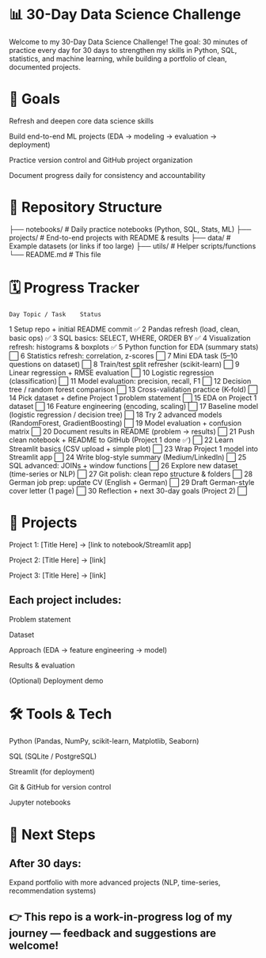 # 📊 30-Day Data Science Challenge

Welcome to my 30-Day Data Science Challenge!
The goal: 30 minutes of practice every day for 30 days to strengthen my skills in Python, SQL, statistics, and machine learning, while building a portfolio of clean, documented projects.

# 🎯 Goals

Refresh and deepen core data science skills

Build end-to-end ML projects (EDA → modeling → evaluation → deployment)

Practice version control and GitHub project organization

Document progress daily for consistency and accountability

# 📂 Repository Structure
├── notebooks/         # Daily practice notebooks (Python, SQL, Stats, ML)
├── projects/          # End-to-end projects with README & results
├── data/              # Example datasets (or links if too large)
├── utils/             # Helper scripts/functions
└── README.md          # This file

# 🗓 Progress Tracker
    Day	Topic / Task	Status
1	Setup repo + initial README commit	✅
2	Pandas refresh (load, clean, basic ops)	✅
3	SQL basics: SELECT, WHERE, ORDER BY	✅
4	Visualization refresh: histograms & boxplots	✅
5	Python function for EDA (summary stats)	⬜
6	Statistics refresh: correlation, z-scores	⬜
7	Mini EDA task (5–10 questions on dataset)	⬜
8	Train/test split refresher (scikit-learn)	⬜
9	Linear regression + RMSE evaluation	⬜
10	Logistic regression (classification)	⬜
11	Model evaluation: precision, recall, F1	⬜
12	Decision tree / random forest comparison	⬜
13	Cross-validation practice (K-fold)	⬜
14	Pick dataset + define Project 1 problem statement	⬜
15	EDA on Project 1 dataset	⬜
16	Feature engineering (encoding, scaling)	⬜
17	Baseline model (logistic regression / decision tree)	⬜
18	Try 2 advanced models (RandomForest, GradientBoosting)	⬜
19	Model evaluation + confusion matrix	⬜
20	Document results in README (problem → results)	⬜
21	Push clean notebook + README to GitHub (Project 1 done ✅)	⬜
22	Learn Streamlit basics (CSV upload + simple plot)	⬜
23	Wrap Project 1 model into Streamlit app	⬜
24	Write blog-style summary (Medium/LinkedIn)	⬜
25	SQL advanced: JOINs + window functions	⬜
26	Explore new dataset (time-series or NLP)	⬜
27	Git polish: clean repo structure & folders	⬜
28	German job prep: update CV (English + German)	⬜
29	Draft German-style cover letter (1 page)	⬜
30	Reflection + next 30-day goals (Project 2)	⬜

# 🚀 Projects

Project 1: [Title Here] → [link to notebook/Streamlit app]

Project 2: [Title Here] → [link]

Project 3: [Title Here] → [link]

## Each project includes:

Problem statement

Dataset

Approach (EDA → feature engineering → model)

Results & evaluation

(Optional) Deployment demo

# 🛠 Tools & Tech

Python (Pandas, NumPy, scikit-learn, Matplotlib, Seaborn)

SQL (SQLite / PostgreSQL)

Streamlit (for deployment)

Git & GitHub for version control

Jupyter notebooks

# 📌 Next Steps

## After 30 days:
Expand portfolio with more advanced projects (NLP, time-series, recommendation systems)

## 👉 This repo is a work-in-progress log of my journey — feedback and suggestions are welcome!